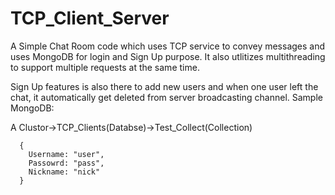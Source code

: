 # TCP_Client_Server
A Simple Chat Room code which uses TCP service to convey messages and uses MongoDB for login and Sign Up purpose. It also utlitizes multithreading to support multiple requests at the same time.

Sign Up features is also there to add new users and when one user left the chat, it automatically get deleted from server broadcasting channel. Sample MongoDB:

 A Clustor->TCP_Clients(Databse)->Test_Collect(Collection)
```
  {
    Username: "user",
    Passowrd: "pass",
    Nickname: "nick"
  }
```
